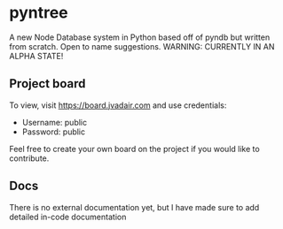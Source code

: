 # pyntree
A new Node Database system in Python based off of pyndb but written from scratch. Open to name suggestions.
WARNING: CURRENTLY IN AN ALPHA STATE!

## Project board
To view, visit https://board.jvadair.com
and use credentials:
- Username: public
- Password: public

Feel free to create your own board on the project if you would like to contribute.

## Docs
There is no external documentation yet, but I have made sure to add detailed in-code documentation

